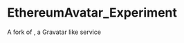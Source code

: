 # EthereumAvatar_Experiment

A fork of [](https://github.com/gitcoinco/ethavatar) , a Gravatar like service